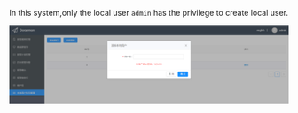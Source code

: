 In this system,only the local user `admin` has the privilege to create local user.

![adduser](images/AddUser.png)
